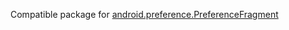 Compatible package for [android.preference.PreferenceFragment](http://developer.android.com/reference/android/preference/PreferenceFragment.html)

